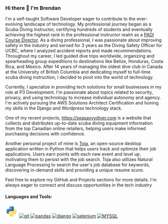 ### Hi there 👋 I'm Brendan 

I'm a self-taught Software Developer eager to contribute to the ever-evolving landscape of technology. My professional journey began as a Scuba Diving Instructor, certifying hundreds of students and eventually achieving the highest rank in the professional instructor realm as a <a href="https://www.padi.com/courses/course-director">PADI Course Director</a>. As a diving professional, I was passionate about improving safety in the industry and served for 3 years as the Diving Safety Officer for UCBC, where I analyzed accident reports and made recommendations. Throughout my career, I led guided dive trips worldwide, organizing and spearheading group expeditions to destinations like Belize, Honduras, Costa Rica, and Mexico. After 14 years of managing the oldest dive club in Canada at the University of British Columbia and dedicating myself to full-time scuba diving instruction, I decided to pivot into the world of technology.

Currently, I specialize in providing tech solutions for small businesses in my role at P3 Development. I'm passionate about topics related to security, privacy, and using technology to increase individual autonomy and agency. I'm actively pursuing the AWS Solutions Architect Certification and honing my skills in the Django and Wordpress technology stack.

One of my recent projects, <a href='https://seasavvydiver.com'>https://seasavvydiver.com</a> is a website that collects and distributes up-to-date scuba diving equipment information from the top Canadian online retailers, helping users make informed purchasing decisions with confidence.

Another personal project of mine is <a href="https://github.com/BAndresen/TOJA">Toja</a>, an open-source desktop application written in Python that helps users track and optimize their job applications. Users earn points with each new event and level up, motivating them to persist with the job search. Toja also utilizes Natural Language Processing to search the user's job database for keywords, discovering in-demand skills and providing a unique resume score.

Feel free to explore my GitHub and Projects sections for more details. I'm always eager to connect and discuss opportunities in the tech industry


</p>

#### Languages and Tools:
<p align="left">
<a href="https://www.python.org" target="_blank" rel="noreferrer"> <img src="https://raw.githubusercontent.com/devicons/devicon/master/icons/python/python-original.svg" alt="python" width="40" height="40"/></a>
<a href="https://git-scm.com/" target="_blank" rel="noreferrer"><img src="https://www.vectorlogo.zone/logos/git-scm/git-scm-icon.svg" alt="git" width="40" height="40"/></a>
<a href="https://pandas.pydata.org/" target="_blank" rel="noreferrer"><img src="https://upload.wikimedia.org/wikipedia/commons/2/22/Pandas_mark.svg" alt="pandas" width="40" height="40"/></a>
<a href= "https://www.djangoproject.com/" target="_blank" rel="noreferrer"><img src="https://youteam.io/blog/wp-content/uploads/2022/06/django-icon-0.png" alt="django" width="40" height="40"/></a>
<a href="https://www.selenium.dev/" target="_blank" rel="noreferrer"><img src="https://upload.wikimedia.org/wikipedia/commons/d/d5/Selenium_Logo.png" alt="selenium" width="40" height="40"/></a>
<a href="https://www.mysql.com/" target="_blank" rel="noreferrer"><img src="https://www.freepnglogos.com/uploads/logo-mysql-png/logo-mysql-mysql-logo-png-images-are-download-crazypng-21.png" alt="MYSQL" width="37" height="37"/></a>

<!--<a href="https://www.linux.org/" target="_blank" rel="noreferrer"> <img src="https://raw.githubusercontent.com/devicons/devicon/master/icons/linux/linux-original.svg" alt="linux" width="40" height="40"/></a> --> 
  <!--
<a href="https://www.libreoffice.org/discover/calc/" target="_blank" rel="noreferrer"> <img src ="https://lh3.googleusercontent.com/-CVsUqEsTc9U/Yd7fFt7vRdI/AAAAAAAAhqA/4ZufmKhQWlglqkHZWCgjQo__M0C2iIbigCNcBGAsYHQ/libreoffice-calc-logo.png" alt="selenium" width="40" height="40"/></a>
<a href="https://www.gimp.org/" target="_blank" rel="noreferrer"><img src="https://upload.wikimedia.org/wikipedia/commons/4/45/The_GIMP_icon_-_gnome.svg" alt="Gimp" width="40" height="40"/></a>
-->
  
</p>

<!-- <p align="left"> <img src="https://komarev.com/ghpvc/?username=bandresen&label=Profile%20views&color=0e75b6&style=flat" alt="bandresen" /> </p>


<!--
**BAndresen/BAndresen** is a ✨ _special_ ✨ repository because its `README.md` (this file) appears on your GitHub profile.

Here are some ideas to get you started:

- 🔭 I’m currently working on ...
- 🌱 I’m currently learning ...
- 👯 I’m looking to collaborate on ...
- 🤔 I’m looking for help with ...
- 💬 Ask me about ...
- 📫 How to reach me: ...
- 😄 Pronouns: ...
- ⚡ Fun fact: ...
-->
